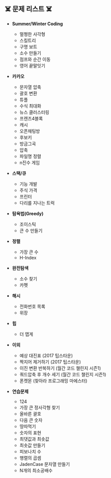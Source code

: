 ## :skull_and_crossbones:	문제 리스트 :skull_and_crossbones:	

- **Summer/Winter Coding**
  - 멀쩡한 사각형
  - 스킬트리
  - 구명 보트
  - 소수 만들기
  - 점프와 순간 이동
  - 영어 끝말잇기

- **카카오**
  - 문자열 압축
  - 괄호 변환
  - 튜플
  - 수식 최대화
  - 뉴스 클러스터링
  - 프렌즈4블록
  - 캐시
  - 오픈채팅방
  - 후보키
  - 방금그곡
  - 압축
  - 파일명 정렬
  - n진수 게임
  
- **스택/큐**
  - 기능 개발
  - 주식 가격
  - 프린터
  - 다리를 지나는 트럭

- **탐욕법(Greedy)**
  - 조이스틱
  - 큰 수 만들기
  
- **정렬**
  - 가장 큰 수
  - H-Index
  
- **완전탐색**
  - 소수 찾기
  - 카펫
  
- **해시**
  - 전화번호 목록
  - 위장
  
- **힙**
  - 더 맵게
  
- **이외**
  - 예상 대진표 (2017 팁스타운)
  - 짝지어 제거하기 (2017 팁스타운)
  - 이진 변환 반복하기 (월간 코드 챌린지 시즌1)
  - 쿼드압축 후 개수 세기 (월간 코드 챌린지 시즌1)
  - 폰켓몬 (찾아라 프로그래밍 마에스터)
  
- **연습문제**
  - 124 
  - 가장 큰 정사각형 찾기
  - 올바른 괄호
  - 다음 큰 숫자
  - 땅따먹기
  - 숫자의 표현
  - 최댓값과 최솟값
  - 최솟값 만들기
  - 피보나치 수
  - 행렬의 곱셈
  - JadenCase 문자열 만들기
  - N개의 최소공배수
